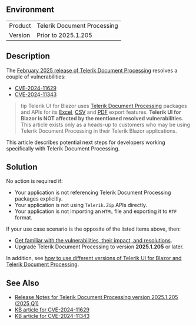 
## Environment

<table>
<tbody>
<tr>
<td>Product</td>
<td>Telerik Document Processing</td>
</tr>
<tr>
<td>Version</td>
<td>Prior to 2025.1.205</td>
</tr>
</tbody>
</table>

## Description

The [February 2025 release of Telerik Document Processing](https://docs.telerik.com/devtools/document-processing/release-notes/2025/release-notes-2025-1-205) resolves a couple of vulnerabilities:

* [CVE-2024-11629](https://docs.telerik.com/devtools/document-processing/knowledge-base/kb-security-rtf-filecontent-export-cve-2024-11629)
* [CVE-2024-11343](https://docs.telerik.com/devtools/document-processing/knowledge-base/kb-security-path-traversal-cve-2024-11343)

>tip Telerik UI for Blazor uses [Telerik Document Processing](https://docs.telerik.com/devtools/document-processing/introduction) packages and APIs for its [Excel](slug:grid-export-excel), [CSV](slug:grid-export-csv) and [PDF](slug:grid-export-pdf) export features. **Telerik UI for Blazor is NOT affected by the mentioned resolved vulnerabilities.** This article exists only as a heads-up to customers who may be using Telerik Document Processing in their Telerik Blazor applications.

This article describes potential next steps for developers working specifically with Telerik Document Processing.

## Solution

No action is required if:

* Your application is not referencing Telerik Document Processing packages explicitly.
* Your application is not using `Telerik.Zip` APIs directly.
* Your application is not importing an `HTML` file and exporting it to `RTF` format.

If your use case scenario is the opposite of the listed items above, then:

* [Get familiar with the vulnerabilities, their impact, and resolutions](#description).
* Upgrade Telerik Document Processing to version **2025.1.205** or later.

In addition, see [how to use different versions of Telerik UI for Blazor and Telerik Document Processing](slug:dpl-kb-version-conflict-detected-telerik-zip).

## See Also

* [Release Notes for Telerik Document Processing version 2025.1.205 (2025 Q1)](https://docs.telerik.com/devtools/document-processing/release-notes/2025/release-notes-2025-1-205)
* [KB article for CVE-2024-11629](https://docs.telerik.com/devtools/document-processing/knowledge-base/kb-security-rtf-filecontent-export-cve-2024-11629)
* [KB article for CVE-2024-11343](https://docs.telerik.com/devtools/document-processing/knowledge-base/kb-security-path-traversal-cve-2024-11343)
